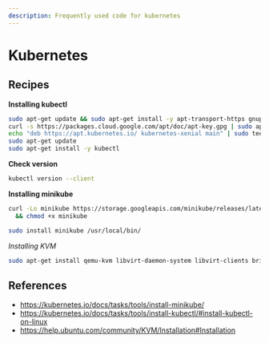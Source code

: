 ```yaml
---
description: Frequently used code for kubernetes
---
```


# Kubernetes

## Recipes

**Installing kubectl**

```bash
sudo apt-get update && sudo apt-get install -y apt-transport-https gnupg2
curl -s https://packages.cloud.google.com/apt/doc/apt-key.gpg | sudo apt-key add -
echo "deb https://apt.kubernetes.io/ kubernetes-xenial main" | sudo tee -a /etc/apt/sources.list.d/kubernetes.list
sudo apt-get update
sudo apt-get install -y kubectl
```

**Check version**

```bash
kubectl version --client
```

**Installing minikube**

```bash
curl -Lo minikube https://storage.googleapis.com/minikube/releases/latest/minikube-linux-amd64 \
  && chmod +x minikube

sudo install minikube /usr/local/bin/
```

*Installing KVM*

```bash
sudo apt-get install qemu-kvm libvirt-daemon-system libvirt-clients bridge-utils
```



## References

- https://kubernetes.io/docs/tasks/tools/install-minikube/
- https://kubernetes.io/docs/tasks/tools/install-kubectl/#install-kubectl-on-linux
- https://help.ubuntu.com/community/KVM/Installation#Installation